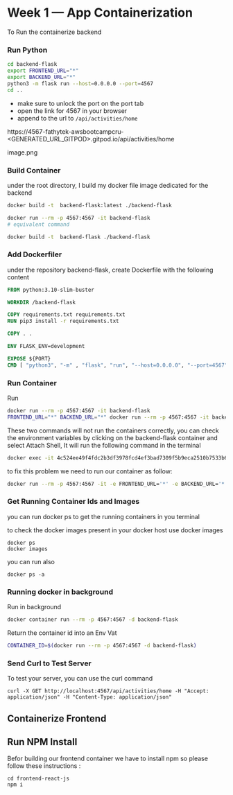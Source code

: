 # Week 1 — App Containerization

To Run the containerize backend 

### Run Python

```sh
cd backend-flask
export FRONTEND_URL="*"
export BACKEND_URL="*"
python3 -m flask run --host=0.0.0.0 --port=4567
cd ..
```

- make sure to unlock the port on the port tab
- open the link for 4567 in your browser
- append to the url to `/api/activities/home`

https://4567-fathytek-awsbootcampcru-<GENERATED_URL_GITPOD>.gitpod.io/api/activities/home

image.png

### Build Container

under the root directory, I build my docker file image dedicated for the backend

```sh
docker build -t  backend-flask:latest ./backend-flask

docker run --rm -p 4567:4567 -it backend-flask
# equivalent command

docker build -t  backend-flask ./backend-flask

```

 



### Add Dockerfiler

under  the repository backend-flask, create Dockerfile with the following content 

```dockerfile
FROM python:3.10-slim-buster

WORKDIR /backend-flask

COPY requirements.txt requirements.txt
RUN pip3 install -r requirements.txt

COPY . .

ENV FLASK_ENV=development

EXPOSE ${PORT}
CMD [ "python3", "-m" , "flask", "run", "--host=0.0.0.0", "--port=4567"]
```
### Run Container

Run 
```sh
docker run --rm -p 4567:4567 -it backend-flask
FRONTEND_URL="*" BACKEND_URL="*" docker run --rm -p 4567:4567 -it backend-flask
```
These two commands will not run the containers correctly, you can check the environment variables by clicking on the backend-flask container and select Attach Shell, It will run the following command in the terminal
```sh
docker exec -it 4c524ee49f4fdc2b3df3978fcd4ef3bad7309f5b9eca2510b7533b637697ce74 bash 

```
to fix this problem we need to run our container as follow:

```sh
docker run --rm -p 4567:4567 -it -e FRONTEND_URL='*' -e BACKEND_URL='*' backend-flask

```
### Get  Running Container Ids and Images

you can run  docker ps to get the running containers in you terminal

to check the docker images present in your docker host use docker images


```
docker ps
docker images
```
you can run also 

```
docker ps -a 
```



### Running docker in background

Run in background
```sh
docker container run --rm -p 4567:4567 -d backend-flask
```

Return the container id into an Env Vat
```sh
CONTAINER_ID=$(docker run --rm -p 4567:4567 -d backend-flask)
```

### Send Curl to Test Server

To test your server, you can use the curl command

```
curl -X GET http://localhost:4567/api/activities/home -H "Accept: application/json" -H "Content-Type: application/json"
```


## Containerize Frontend

## Run NPM Install

Befor building our frontend container we have to install npm so please follow these instructions :

```
cd frontend-react-js
npm i
```





